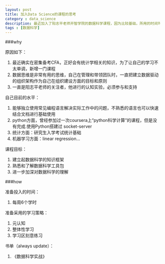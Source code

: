 ```yaml
---
layout: post
title: 加入Data Science的课程的思考
category : data_science
description: 最近加入了阳志平老师开智学院的数据科学课程，因为比较基础，所用的时间可能不会太多，但是希望借此快速的搭建起整个数据科学的知识框架，并掌握一些工具包
tags : [数据科学]
---
```

###why

原因如下：  
1. 最近确实在密集备考CFA，正好会有统计学相关的知识，为了让自己的学习不太单调，新增一门课程  
2. 数据思维是非常有用的思维，自己在管理和带领团队时，一直把建立数据驱动的组织架构作为自己在组织建设方面的目标和原则  
3. 一直是阳志平老师的关注者，他进行的认知实验，必须参与和支持  

自己目前的水平：  
1. 能够独立使用常见编程语言解决实际工作中的问题，不熟悉的语言也可以快速结合文档进行基础使用  
2. python方面，曾经参加过一次coursera上“python科学计算”的课程，但是没有完成.使用Python搭建过  socket-server  
3. 统计方面：研究生入学考试统计基础  
4. 机器学习方面：linear regression...  

课程目标：  
1. 建立起数据科学的知识框架  
2. 熟悉和了解数据科学工具包  
3. 进一步加深对数据科学的理解  

###how

准备投入的时间：  
1. 每周6个学时

准备采用的学习策略：  
1. 元认知  
2. 整体性学习  
3. 学习区刻意练习  

书单（always update）：  
1. 《数据科学实战》






